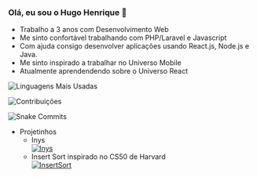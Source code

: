 ### Olá, eu sou o Hugo Henrique 👋

- Trabalho a 3 anos com Desenvolvimento Web
- Me sinto confortável trabalhando com PHP/Laravel e Javascript
- Com ajuda consigo desenvolver aplicações usando React.js, Node.js e Java.
- Me sinto inspirado a trabalhar no Universo Mobile
- Atualmente aprendendendo sobre o Universo React

![Linguagens Mais Usadas](https://github-readme-stats.vercel.app/api/top-langs/?username=DioxideHydrogen&layout=compact&langs_count=10&theme=dracula)  

![Contribuições](https://github-readme-stats.vercel.app/api?username=DioxideHydrogen&count_private=true&show_icons=true&theme=dracula)  

![Snake Commits](https://raw.githubusercontent.com/ProfessorJamesBach/DioxideHydrogen/output/github-contribution-grid-snake.svg)  

- Projetinhos   
  - Inys  
  [![Inys](https://github-readme-stats.vercel.app/api/pin/?username=DioxideHydrogen&repo=Inys&theme=dracula)](https://github.com/ProfessorJamesBach/Inys)  
  - Insert Sort inspirado no CS50 de Harvard  
  [![InsertSort](https://github-readme-stats.vercel.app/api/pin/?username=DioxideHydrogen&repo=InsertSortPHP&theme=dracula)](https://github.com/ProfessorJamesBach/InsertSortPHP)

<!--
**ProfessorJamesBach/ProfessorJamesBach** is a ✨ _special_ ✨ repository because its `README.md` (this file) appears on your GitHub profile.

Here are some ideas to get you started:

- 🔭 I’m currently working on ...
- 🌱 I’m currently learning ...
- 👯 I’m looking to collaborate on ...
- 🤔 I’m looking for help with ...
- 💬 Ask me about ...
- 📫 How to reach me: ...
- 😄 Pronouns: ...
- ⚡ Fun fact: ...
-->
